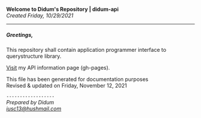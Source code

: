 **Welcome to Didum's Repository | didum-api**<br/>
*Created Friday, 10/29/2021*

---

##### Greetings,

This repository shall contain application programmer interface to querystructure library.

[Visit](https://isdidum.github.io/didum-api/) my API information page (gh-pages).

This file has been generated for documentation purposes<br/>
Revised & updated on Friday, November 12, 2021

`------------------`<br/>
*Prepared by Didum*<br/>
*iusc13@hushmail.com*
